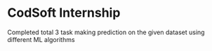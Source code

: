 # CodSoft Internship 

Completed total 3 task making prediction on the given dataset using different ML algorithms
